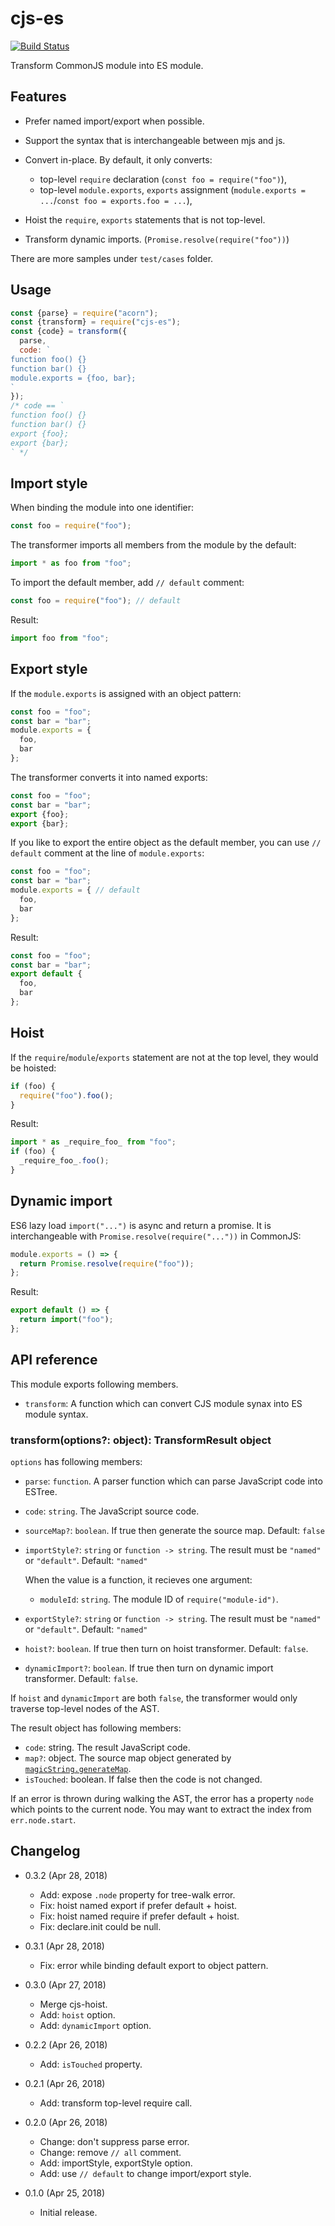 cjs-es
======

[![Build Status](https://travis-ci.org/eight04/cjs-es.svg?branch=master)](https://travis-ci.org/eight04/cjs-es)

Transform CommonJS module into ES module.

Features
--------

* Prefer named import/export when possible.
* Support the syntax that is interchangeable between mjs and js.
* Convert in-place. By default, it only converts:

  - top-level `require` declaration (`const foo = require("foo")`),
  - top-level `module.exports`, `exports` assignment (`module.exports = ...`/`const foo = exports.foo = ...`),
  
* Hoist the `require`, `exports` statements that is not top-level.
* Transform dynamic imports. (`Promise.resolve(require("foo"))`)

There are more samples under `test/cases` folder.

Usage
-----

```js
const {parse} = require("acorn");
const {transform} = require("cjs-es");
const {code} = transform({
  parse,
  code: `
function foo() {}
function bar() {}
module.exports = {foo, bar};
`
});
/* code == `
function foo() {}
function bar() {}
export {foo};
export {bar};
` */
```

Import style
------------

When binding the module into one identifier:

```js
const foo = require("foo");
```

The transformer imports all members from the module by the default:

```js
import * as foo from "foo";
```
   
To import the default member, add `// default` comment:

```js
const foo = require("foo"); // default
```

Result:

```js
import foo from "foo";
```
    
Export style
------------

If the `module.exports` is assigned with an object pattern:

```js
const foo = "foo";
const bar = "bar";
module.exports = {
  foo,
  bar
};
```

The transformer converts it into named exports:

```js
const foo = "foo";
const bar = "bar";
export {foo};
export {bar};
```
    
If you like to export the entire object as the default member, you can use `// default` comment at the line of `module.exports`:

```js
const foo = "foo";
const bar = "bar";
module.exports = { // default
  foo,
  bar
};
```

Result:

```js
const foo = "foo";
const bar = "bar";
export default {
  foo,
  bar
};
```

Hoist
-----

If the `require`/`module`/`exports` statement are not at the top level, they would be hoisted:

```js
if (foo) {
  require("foo").foo();
}
```

Result:

```js
import * as _require_foo_ from "foo";
if (foo) {
  _require_foo_.foo();
}
```

Dynamic import
--------------

ES6 lazy load `import("...")` is async and return a promise. It is interchangeable with `Promise.resolve(require("..."))` in CommonJS:

```js
module.exports = () => {
  return Promise.resolve(require("foo"));
};
```

Result:

```js
export default () => {
  return import("foo");
};
```

API reference
-------------

This module exports following members.

* `transform`: A function which can convert CJS module synax into ES module syntax.

### transform(options?: object): TransformResult object

`options` has following members:

* `parse`: `function`. A parser function which can parse JavaScript code into ESTree.
* `code`: `string`. The JavaScript source code.
* `sourceMap?`: `boolean`. If true then generate the source map. Default: `false`
* `importStyle?`: `string` or `function -> string`. The result must be `"named"` or `"default"`. Default: `"named"`

  When the value is a function, it recieves one argument:

  - `moduleId`: `string`. The module ID of `require("module-id")`.

* `exportStyle?`: `string` or `function -> string`. The result must be `"named"` or `"default"`. Default: `"named"`
* `hoist?`: `boolean`. If true then turn on hoist transformer. Default: `false`.
* `dynamicImport?`: `boolean`. If true then turn on dynamic import transformer. Default: `false`.

If `hoist` and `dynamicImport` are both `false`, the transformer would only traverse top-level nodes of the AST.

The result object has following members:

* `code`: string. The result JavaScript code.
* `map?`: object. The source map object generated by [`magicString.generateMap`](https://github.com/Rich-Harris/magic-string#sgeneratemap-options-).
* `isTouched`: boolean. If false then the code is not changed.

If an error is thrown during walking the AST, the error has a property `node` which points to the current node. You may want to extract the index from `err.node.start`.

Changelog
---------

* 0.3.2 (Apr 28, 2018)

  - Add: expose `.node` property for tree-walk error.
  - Fix: hoist named export if prefer default + hoist.
  - Fix: hoist named require if prefer default + hoist.
  - Fix: declare.init could be null.

* 0.3.1 (Apr 28, 2018)

  - Fix: error while binding default export to object pattern.

* 0.3.0 (Apr 27, 2018)

  - Merge cjs-hoist.
  - Add: `hoist` option.
  - Add: `dynamicImport` option.

* 0.2.2 (Apr 26, 2018)

  - Add: `isTouched` property.

* 0.2.1 (Apr 26, 2018)

  - Add: transform top-level require call.

* 0.2.0 (Apr 26, 2018)

  - Change: don't suppress parse error.
  - Change: remove `// all` comment.
  - Add: importStyle, exportStyle option.
  - Add: use `// default` to change import/export style.

* 0.1.0 (Apr 25, 2018)

  - Initial release.
